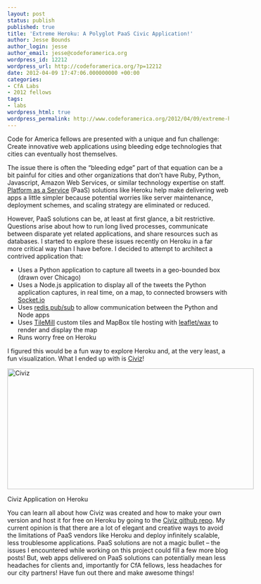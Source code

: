 ```yaml
---
layout: post
status: publish
published: true
title: 'Extreme Heroku: A Polyglot PaaS Civic Application!'
author: Jesse Bounds
author_login: jesse
author_email: jesse@codeforamerica.org
wordpress_id: 12212
wordpress_url: http://codeforamerica.org/?p=12212
date: 2012-04-09 17:47:06.000000000 +00:00
categories:
- CfA Labs
- 2012 fellows
tags:
- labs
wordpress_html: true
wordpress_permalink: http://www.codeforamerica.org/2012/04/09/extreme-heroku-a-polyglot-paas-civic-application/
---
```


<p style="text-align: left;">Code for America fellows are presented with a unique and fun challenge: Create innovative web applications using bleeding edge technologies that cities can eventually host themselves.</p>
<p style="text-align: left;">The issue there is often the “bleeding edge” part of that equation can be a bit painful for cities and other organizations that don’t have Ruby, Python, Javascript, Amazon Web Services, or similar technology expertise on staff. <a href="http://en.wikipedia.org/wiki/Platform_as_a_service">Platform as a Service</a> (PaaS) solutions like Heroku help make delivering web apps a little simpler because potential worries like server maintenance, deployment schemes, and scaling strategy are eliminated or reduced.</p>
<p style="text-align: left;">However, PaaS solutions can be, at least at first glance, a bit restrictive. Questions arise about how to run long lived processes, communicate between disparate yet related applications, and share resources such as databases. I started to explore these issues recently on Heroku in a far more critical way than I have before. I decided to attempt to architect a contrived application that:</p>
<ul>
<li>Uses a Python application to capture all tweets in a geo-bounded box (drawn over Chicago)</li>
<li>Uses a Node.js application to display all of the tweets the Python application captures, in real time, on a map, to connected browsers with <a href="http://socket.io/">Socket.io</a></li>
<li>Uses <a href="http://redis.io/topics/pubsub">redis pub/sub</a> to allow communication between the Python and Node apps</li>
<li>Uses <a href="http://mapbox.com/tilemill/">TileMill</a> custom tiles and MapBox tile hosting with <a href="http://mapbox.com/wax/">leaflet/wax</a> to render and display the map</li>
<li>Runs worry free on Heroku</li>
</ul>
<p>I figured this would be a fun way to explore Heroku and, at the very least, a fun visualization. What I ended up with is <a href="http://civiz.herokuapp.com/" target="_blank">Civiz</a>!</p>
<div class="wp-caption alignleft" id="attachment_12225" style="width: 570px"><a href="http://civiz.herokuapp.com/"><img alt="Civiz" class="size-full wp-image-12225 " height="274" src="http://codeforamerica.org/wp-content/uploads/2012/04/civiz_wide.png" title="Civiz" width="560"/></a><p class="wp-caption-text">Civiz Application on Heroku</p></div>
<p>You can learn all about how Civiz was created and how to make your own version and host it for free on Heroku by going to the <a href="https://github.com/boundsj/civiz_server" target="_blank">Civiz github repo</a>. My current opinion is that there are a lot of elegant and creative ways to avoid the limitations of PaaS vendors like Heroku and deploy infinitely scalable, less troublesome applications. PaaS solutions are not a magic bullet – the issues I encountered while working on this project could fill a few more blog posts! But, web apps delivered on PaaS solutions can potentially mean less headaches for clients and, importantly for CfA fellows, less headaches for our city partners! Have fun out there and make awesome things!</p>
